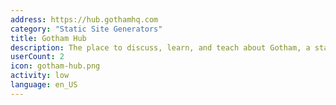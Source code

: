 ```yaml
---
address: https://hub.gothamhq.com
category: "Static Site Generators"
title: Gotham Hub
description: The place to discuss, learn, and teach about Gotham, a static site generator.
userCount: 2
icon: gotham-hub.png
activity: low
language: en_US
---
```

